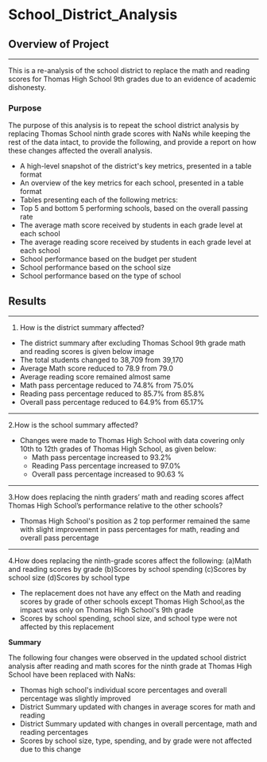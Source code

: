 # School_District_Analysis

## **Overview of Project**
---
This is a re-analysis of the school district  to replace the math and reading scores for Thomas High School 9th grades due to an evidence of academic dishonesty.

### **Purpose**

The purpose of this analysis is to repeat the school district analysis by replacing Thomas School ninth grade scores with NaNs while keeping the rest of the data intact, to provide the following, and provide a report on how these changes affected the overall analysis.

- A high-level snapshot of the district's key metrics, presented in a table format
- An overview of the key metrics for each school, presented in a table format
- Tables presenting each of the following metrics:
- Top 5 and bottom 5 performing schools, based on the overall passing rate
- The average math score received by students in each grade level at each school
- The average reading score received by students in each grade level at each school
- School performance based on the budget per student
- School performance based on the school size 
- School performance based on the type of school

## **Results**
---

1. How is the district summary affected?

- The district summary after excluding  Thomas School 9th grade math and reading scores is given below
image
- The total students changed to 38,709 from 39,170
- Average Math score reduced to 78.9 from 79.0
- Average reading score remained almost same
- Math pass percentage reduced to 74.8% from 75.0%
- Reading pass percentage reduced to 85.7% from 85.8%
- Overall pass percentage reduced to 64.9%  from 65.17%
---
2.How is the school summary affected?

- Changes were made to Thomas High School with data covering only 10th to 12th grades of Thomas High School, as given below:
	- Math pass percentage increased to 93.2%
	- Reading Pass percentage increased to 97.0%
	- Overall pass percentage increased to 90.63 %
---
3.How does replacing the ninth graders’ math and reading scores affect Thomas High School’s performance relative to the other schools?

- Thomas High School's position as 2 top performer remained the same with slight improvement in pass percentages for math, reading and overall pass percentage
---
4.How does replacing the ninth-grade scores affect the following:
	(a)Math and reading scores by grade
	(b)Scores by school spending
	(c)Scores by school size
	(d)Scores by school type

- The replacement does not have any effect on the Math and reading scores by grade of other schools except Thomas High School,as the impact was only on Thomas High School's 9th grade
- Scores by school spending, school size, and school type were not affected by this replacement 

**Summary** 

The following four changes were observed in the updated school district analysis after reading and math scores for the ninth grade at Thomas High School have been replaced with NaNs:
- Thomas high school's individual score percentages and overall percentage was slightly improved
- District Summary updated with changes in average scores for math and reading
- District Summary updated with changes in overall percentage, math and reading percentages
- Scores by school size, type, spending, and by grade were not affected due to this change
